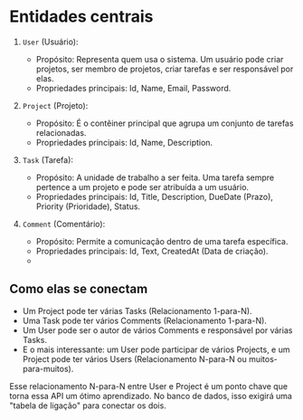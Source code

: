 # Entidades centrais

   1. `User` (Usuário):
       * Propósito: Representa quem usa o sistema. Um usuário pode criar projetos, ser membro de projetos, criar tarefas e ser
         responsável por elas.
       * Propriedades principais: Id, Name, Email, Password.

   2. `Project` (Projeto):
       * Propósito: É o contêiner principal que agrupa um conjunto de tarefas relacionadas.
       * Propriedades principais: Id, Name, Description.

   3. `Task` (Tarefa):
       * Propósito: A unidade de trabalho a ser feita. Uma tarefa sempre pertence a um projeto e pode ser atribuída a um usuário.
       * Propriedades principais: Id, Title, Description, DueDate (Prazo), Priority (Prioridade), Status.

   4. `Comment` (Comentário):
       * Propósito: Permite a comunicação dentro de uma tarefa específica.
       * Propriedades principais: Id, Text, CreatedAt (Data de criação).
       * 

## Como elas se conectam

   * Um Project pode ter várias Tasks (Relacionamento 1-para-N).
   * Uma Task pode ter vários Comments (Relacionamento 1-para-N).
   * Um User pode ser o autor de vários Comments e responsável por várias Tasks.
   * E o mais interessante: um User pode participar de vários Projects, e um Project pode ter vários Users (Relacionamento N-para-N ou muitos-para-muitos).

  Esse relacionamento N-para-N entre User e Project é um ponto chave que torna essa API um ótimo aprendizado. No banco de dados, isso
  exigirá uma "tabela de ligação" para conectar os dois.

